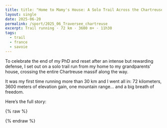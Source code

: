 ```yaml
---
title: title: "Home to Mamy's House: A Solo Trail Across the Chartreuse"
layout: single
date: 2025-06-20
permalink: /sport/2025_06_Traversee_chartreuse
excerpt: Trail running · 72 km · 3600 m+ · 11h30  
tags:
  - trail
  - france
  - savoie
---
```


To celebrate the end of my PhD and reset after an intense but rewarding defense, I set out on a solo trail run from my home to my grandparents’ house, crossing the entire Chartreuse massif along the way.  

It was my first time running more than 30 km and I went all in: 72 kilometers, 3600 meters of elevation gain, one mountain range… and a big breath of freedom.  

Here’s the full story:

{% raw %}
<div class="strava-embed-placeholder" 
     data-embed-type="activity" 
     data-embed-id="14864075842" 
     data-style="standard" 
     data-from-embed="false">
</div>
<script src="https://strava-embeds.com/embed.js"></script>
{% endraw %}
